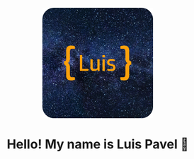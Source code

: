 <p align="center">
  <img src="Luis.png" alt="Luis" width="250">
  
  <h1 align="center">Hello! My name is Luis Pavel 👋</h1>
</p>
